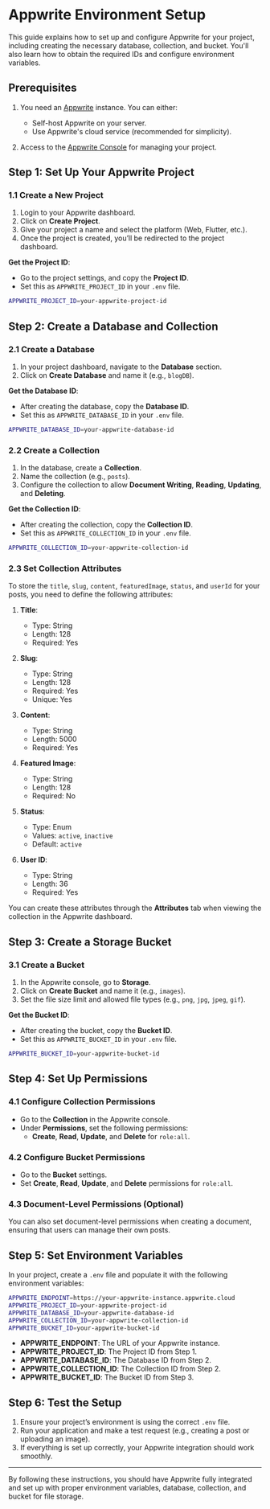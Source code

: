 # Appwrite Environment Setup

This guide explains how to set up and configure Appwrite for your project, including creating the necessary database, collection, and bucket. You'll also learn how to obtain the required IDs and configure environment variables.

## Prerequisites

1. You need an [Appwrite](https://appwrite.io) instance. You can either:
   - Self-host Appwrite on your server.
   - Use Appwrite's cloud service (recommended for simplicity).

2. Access to the [Appwrite Console](https://appwrite.io/docs/console) for managing your project.

## Step 1: Set Up Your Appwrite Project

### 1.1 Create a New Project
1. Login to your Appwrite dashboard.
2. Click on **Create Project**.
3. Give your project a name and select the platform (Web, Flutter, etc.).
4. Once the project is created, you’ll be redirected to the project dashboard.

**Get the Project ID**:
- Go to the project settings, and copy the **Project ID**.
- Set this as `APPWRITE_PROJECT_ID` in your `.env` file.

```bash
APPWRITE_PROJECT_ID=your-appwrite-project-id
```

## Step 2: Create a Database and Collection

### 2.1 Create a Database
1. In your project dashboard, navigate to the **Database** section.
2. Click on **Create Database** and name it (e.g., `blogDB`).

**Get the Database ID**:
- After creating the database, copy the **Database ID**.
- Set this as `APPWRITE_DATABASE_ID` in your `.env` file.

```bash
APPWRITE_DATABASE_ID=your-appwrite-database-id
```

### 2.2 Create a Collection
1. In the database, create a **Collection**.
2. Name the collection (e.g., `posts`).
3. Configure the collection to allow **Document Writing**, **Reading**, **Updating**, and **Deleting**.

**Get the Collection ID**:
- After creating the collection, copy the **Collection ID**.
- Set this as `APPWRITE_COLLECTION_ID` in your `.env` file.

```bash
APPWRITE_COLLECTION_ID=your-appwrite-collection-id
```

### 2.3 Set Collection Attributes
To store the `title`, `slug`, `content`, `featuredImage`, `status`, and `userId` for your posts, you need to define the following attributes:

1. **Title**:
   - Type: String
   - Length: 128
   - Required: Yes

2. **Slug**:
   - Type: String
   - Length: 128
   - Required: Yes
   - Unique: Yes

3. **Content**:
   - Type: String
   - Length: 5000
   - Required: Yes

4. **Featured Image**:
   - Type: String
   - Length: 128
   - Required: No

5. **Status**:
   - Type: Enum
   - Values: `active`, `inactive`
   - Default: `active`

6. **User ID**:
   - Type: String
   - Length: 36
   - Required: Yes

You can create these attributes through the **Attributes** tab when viewing the collection in the Appwrite dashboard.

## Step 3: Create a Storage Bucket

### 3.1 Create a Bucket
1. In the Appwrite console, go to **Storage**.
2. Click on **Create Bucket** and name it (e.g., `images`).
3. Set the file size limit and allowed file types (e.g., `png`, `jpg`, `jpeg`, `gif`).

**Get the Bucket ID**:
- After creating the bucket, copy the **Bucket ID**.
- Set this as `APPWRITE_BUCKET_ID` in your `.env` file.

```bash
APPWRITE_BUCKET_ID=your-appwrite-bucket-id
```

## Step 4: Set Up Permissions

### 4.1 Configure Collection Permissions
- Go to the **Collection** in the Appwrite console.
- Under **Permissions**, set the following permissions:
  - **Create**, **Read**, **Update**, and **Delete** for `role:all`.

### 4.2 Configure Bucket Permissions
- Go to the **Bucket** settings.
- Set **Create**, **Read**, **Update**, and **Delete** permissions for `role:all`.

### 4.3 Document-Level Permissions (Optional)
You can also set document-level permissions when creating a document, ensuring that users can manage their own posts.

## Step 5: Set Environment Variables

In your project, create a `.env` file and populate it with the following environment variables:

```bash
APPWRITE_ENDPOINT=https://your-appwrite-instance.appwrite.cloud
APPWRITE_PROJECT_ID=your-appwrite-project-id
APPWRITE_DATABASE_ID=your-appwrite-database-id
APPWRITE_COLLECTION_ID=your-appwrite-collection-id
APPWRITE_BUCKET_ID=your-appwrite-bucket-id
```

- **APPWRITE_ENDPOINT**: The URL of your Appwrite instance.
- **APPWRITE_PROJECT_ID**: The Project ID from Step 1.
- **APPWRITE_DATABASE_ID**: The Database ID from Step 2.
- **APPWRITE_COLLECTION_ID**: The Collection ID from Step 2.
- **APPWRITE_BUCKET_ID**: The Bucket ID from Step 3.

## Step 6: Test the Setup

1. Ensure your project’s environment is using the correct `.env` file.
2. Run your application and make a test request (e.g., creating a post or uploading an image).
3. If everything is set up correctly, your Appwrite integration should work smoothly.

---

By following these instructions, you should have Appwrite fully integrated and set up with proper environment variables, database, collection, and bucket for file storage.